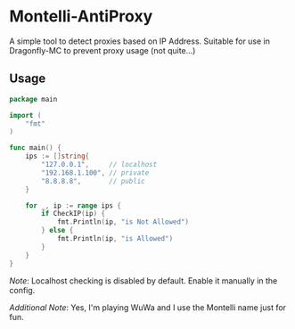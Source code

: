 # Montelli-AntiProxy
A simple tool to detect proxies based on IP Address. Suitable for use in Dragonfly-MC to prevent proxy usage (not quite...)

## Usage

```go
package main

import (
    "fmt"
)

func main() {
    ips := []string{
        "127.0.0.1",     // localhost
        "192.168.1.100", // private
        "8.8.8.8",       // public
    }

    for _, ip := range ips {
        if CheckIP(ip) {
            fmt.Println(ip, "is Not Allowed")
        } else {
            fmt.Println(ip, "is Allowed")
        }
    }
}
```

*Note*: Localhost checking is disabled by default. Enable it manually in the config.

*Additional Note*: Yes, I'm playing WuWa and I use the Montelli name just for fun.
